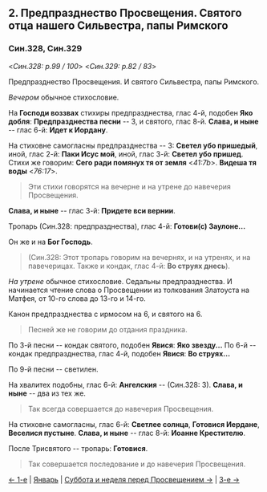 
## 2. Предпразднество Просвещения. Святого отца нашего Сильвестра, папы Римского

### Син.328, Син.329

<*Син.328: p.99 / 100*>
<*Син.329: p.82 / 83*>

Предпразднество Просвещения. 
И святого Сильвестра, папы Римского.

*Вечером* обычное стихословие. 

На **Господи воззвах** стихиры предпразднества, глас 4-й, подобен **Яко добля**: **Предпразднества песни** -- 3, 
и святого, глас 8-й.
**Слава, и ныне** -- глас 6-й: **Идет к Иордану**. 

На стиховне самогласны предпразднества -- 3: 
**Светел убо пришедый**, 
иной, глас 2-й: **Паки Исус мой**, 
иной, глас 3-й: **Светел убо пришед**.
Стихи же говорим: **Сего ради помянух тя от земля** <*41:7b*>.
**Видеша тя воды** <*76:17*>.

> Эти стихи говорятся на вечерне и на утрене до навечерия Просвещения.

**Слава, и ныне** -- глас 3-й: **Придете вси вернии**. 

Тропарь (Син.328: предпразднества), глас 4-й: **Готови(с) Заулоне...**

Он же и на **Бог Господь**.

> (Син.328: Этот тропарь говорим на вечернях, и на утренях, и на павечерицах. 
> Также и кондак, глас 4-й: **Во струях днесь**). 

*На утрене* обычное стихословие. 
Седальны предпразднества. 
И начинается чтение слова о Просвещении из толкования Златоуста на Матфея, от 10-го слова до 13-го и 14-го.

Канон предпразднества с ирмосом на 6, и святого на 6.

> Песней же не говорим до отдания праздника. 

По 3-й песни -- кондак святого, подобен **Явися**: **Яко звезду...** 
По 6-й -- кондак предпразднества, глас 4-й, подобен **Явися**: **Во струях...**

По 9-й песни -- светилен.

На хвалитех подобны, глас 6-й: **Ангелския** -- (Син.328: 3). 
**Слава, и ныне** -- два из тех же.

> Так всегда совершается до навечерия Просвещения. 

На стиховне самогласны, глас 6-й: **Светлее солнца**, 
**Готовися Иердане**, 
**Веселися пустыне**. 
**Слава, и ныне** -- глас 8-й: **Иоанне Крестителю**.

После Трисвятого -- тропарь: **Готовися**.

> Так совершается последование и до навечерия Просвещения.

[← 1-е](01_01_SAB.ru.md) 
| [Январь](README.md#2-й) 
| [Суббота и неделя перед Просвещением →](01_02_X_SAB.ru.md)
| [3-е →](01_03_SAB.ru.md)
